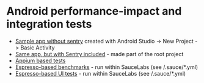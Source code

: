 # Android performance-impact and integration tests

* [Sample app without sentry](./test-app-plain) created with Android Studio -> New Project -> Basic Activity
* [Same app, but with Sentry included](./test-app-sentry) - made part of the root project
* [Appium based tests](./appium/)
* [Espresso-based benchmarks](./sentry-uitest-android-benchmark) - run within SauceLabs (see /.sauce/*.yml)
* [Espresso-based UI tests](./sentry-uitest-android) - run within SauceLabs (see /.sauce/*.yml)
